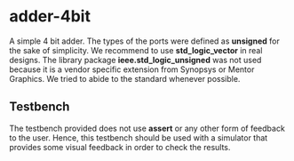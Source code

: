 # adder-4bit
A simple 4 bit adder. The types of the ports were defined as **unsigned**
for the sake of simplicity. We recommend to use **std_logic_vector**
in real designs. The library package **ieee.std_logic_unsigned** was
not used because it is a vendor specific extension from Synopsys or
Mentor Graphics. We tried to abide to the standard whenever possible.

## Testbench
The testbench provided does not use **assert** or any other form of 
feedback to the user. Hence, this testbench should be used with a
simulator that provides some visual feedback in order to check the 
results.

